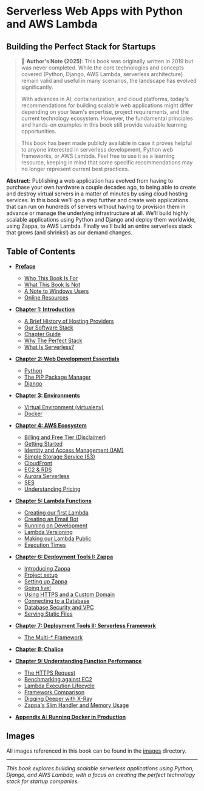 # Serverless Web Apps with Python and AWS Lambda

## Building the Perfect Stack for Startups

> 📝 **Author's Note (2025)**: This book was originally written in 2019 but was never completed. While the core technologies and concepts covered (Python, Django, AWS Lambda, serverless architecture) remain valid and useful in many scenarios, the landscape has evolved significantly. 
>
> With advances in AI, containerization, and cloud platforms, today's recommendations for building scalable web applications might differ depending on your team's expertise, project requirements, and the current technology ecosystem. However, the fundamental principles and hands-on examples in this book still provide valuable learning opportunities.
>
> This book has been made publicly available in case it proves helpful to anyone interested in serverless development, Python web frameworks, or AWS Lambda. Feel free to use it as a learning resource, keeping in mind that some specific recommendations may no longer represent current best practices.

**Abstract:** Publishing a web application has evolved from having to purchase your own hardware a couple decades ago, to being able to create and destroy virtual servers in a matter of minutes by using cloud hosting services. In this book we'll go a step further and create web applications that can run on hundreds of servers without having to provision them in advance or manage the underlying infrastructure at all. We'll build highly scalable applications using Python and Django and deploy them worldwide, using Zappa, to AWS Lambda. Finally we'll build an entire serverless stack that grows (and shrinks!) as our demand changes.

## Table of Contents

- [**Preface**](00-preface.md)
  - [Who This Book Is For](00-preface.md#who-this-book-is-for)
  - [What This Book Is Not](00-preface.md#what-this-book-is-not)
  - [A Note to Windows Users](00-preface.md#a-note-to-windows-users)
  - [Online Resources](00-preface.md#online-resources)

- [**Chapter 1: Introduction**](01-introduction.md)
  - [A Brief History of Hosting Providers](01-introduction.md#a-brief-history-of-hosting-providers)
  - [Our Software Stack](01-introduction.md#our-software-stack)
  - [Chapter Guide](01-introduction.md#chapter-guide)
  - [Why The Perfect Stack](01-introduction.md#why-the-perfect-stack)
  - [What Is Serverless?](01-introduction.md#what-is-serverless)

- [**Chapter 2: Web Development Essentials**](02-web-development-essentials.md)
  - [Python](02-web-development-essentials.md#python)
  - [The PIP Package Manager](02-web-development-essentials.md#the-pip-package-manager)
  - [Django](02-web-development-essentials.md#django)

- [**Chapter 3: Environments**](03-environments.md)
  - [Virtual Environment (virtualenv)](03-environments.md#virtual-environment-virtualenv)
  - [Docker](03-environments.md#docker)

- [**Chapter 4: AWS Ecosystem**](04-aws-ecosystem.md)
  - [Billing and Free Tier (Disclaimer)](04-aws-ecosystem.md#billing-and-free-tier-disclaimer)
  - [Getting Started](04-aws-ecosystem.md#getting-started)
  - [Identity and Access Management (IAM)](04-aws-ecosystem.md#identity-and-access-management-iam)
  - [Simple Storage Service (S3)](04-aws-ecosystem.md#simple-storage-service-s3)
  - [CloudFront](04-aws-ecosystem.md#cloudfront)
  - [EC2 & RDS](04-aws-ecosystem.md#ec2--rds)
  - [Aurora Serverless](04-aws-ecosystem.md#aurora-serverless)
  - [SES](04-aws-ecosystem.md#ses)
  - [Understanding Pricing](04-aws-ecosystem.md#understanding-pricing)

- [**Chapter 5: Lambda Functions**](05-lambda-functions.md)
  - [Creating our first Lambda](05-lambda-functions.md#creating-our-first-lambda)
  - [Creating an Email Bot](05-lambda-functions.md#creating-an-email-bot)
  - [Running on Development](05-lambda-functions.md#running-on-development)
  - [Lambda Versioning](05-lambda-functions.md#lambda-versioning)
  - [Making our Lambda Public](05-lambda-functions.md#making-our-lambda-public)
  - [Execution Times](05-lambda-functions.md#execution-times)

- [**Chapter 6: Deployment Tools I: Zappa**](06-deployment-tools-zappa.md)
  - [Introducing Zappa](06-deployment-tools-zappa.md#introducing-zappa)
  - [Project setup](06-deployment-tools-zappa.md#project-setup)
  - [Setting up Zappa](06-deployment-tools-zappa.md#setting-up-zappa)
  - [Going live!](06-deployment-tools-zappa.md#going-live)
  - [Using HTTPS and a Custom Domain](06-deployment-tools-zappa.md#using-https-and-a-custom-domain)
  - [Connecting to a Database](06-deployment-tools-zappa.md#connecting-to-a-database)
  - [Database Security and VPC](06-deployment-tools-zappa.md#database-security-and-vpc)
  - [Serving Static Files](06-deployment-tools-zappa.md#serving-static-files)

- [**Chapter 7: Deployment Tools II: Serverless Framework**](07-deployment-tools-serverless.md)
  - [The Multi-* Framework](07-deployment-tools-serverless.md#multi-language-multi-platform)

- [**Chapter 8: Chalice**](08-chalice.md)

- [**Chapter 9: Understanding Function Performance**](09-understanding-function-performance.md)
  - [The HTTPS Request](09-understanding-function-performance.md#the-https-request)
  - [Benchmarking against EC2](09-understanding-function-performance.md#benchmarking-against-ec2)
  - [Lambda Execution Lifecycle](09-understanding-function-performance.md#lambda-execution-lifecycle)
  - [Framework Comparison](09-understanding-function-performance.md#framework-comparison)
  - [Digging Deeper with X-Ray](09-understanding-function-performance.md#digging-deeper-with-x-ray)
  - [Zappa's Slim Handler and Memory Usage](09-understanding-function-performance.md#zappas-slim-handler-and-memory-usage)

- [**Appendix A: Running Docker in Production**](appendix-a-docker-production.md)

## Images

All images referenced in this book can be found in the [images](images/) directory.

---

*This book explores building scalable serverless applications using Python, Django, and AWS Lambda, with a focus on creating the perfect technology stack for startup companies.*